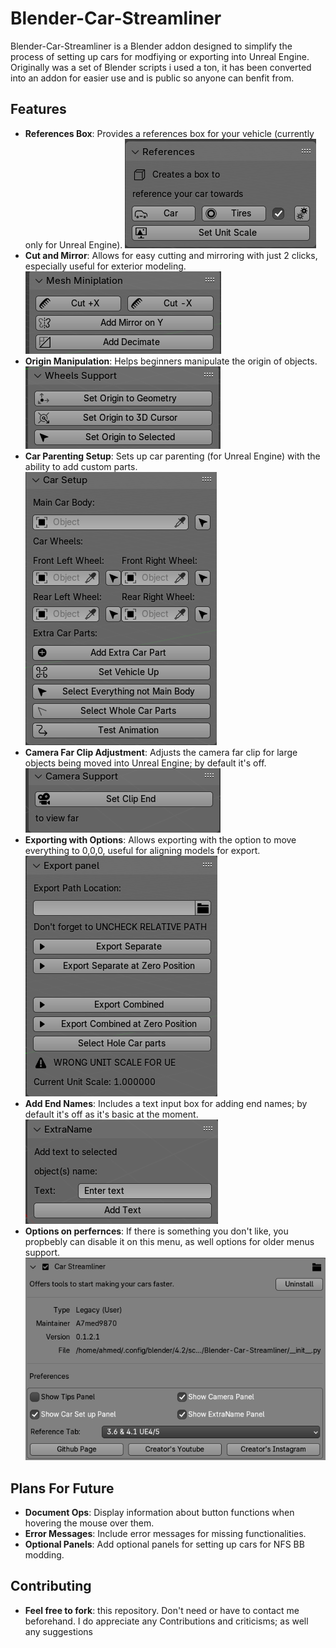 # Blender-Car-Streamliner

Blender-Car-Streamliner is a Blender addon designed to simplify the process of setting up cars for modfiying or exporting into Unreal Engine. Originally was a set of Blender scripts i used a ton, it has been converted into an addon for easier use and is public so anyone can benfit from.

## Features

- **References Box**: Provides a references box for your vehicle (currently only for Unreal Engine).
![reference_menu](./images/Screenshot_20240921_071111.png)
- **Cut and Mirror**: Allows for easy cutting and mirroring with just 2 clicks, especially useful for exterior modeling.
![reference_menu](./images/Screenshot_20240921_071123.png)
- **Origin Manipulation**: Helps beginners manipulate the origin of objects.
![reference_menu](./images/Screenshot_20240921_071129.png)
- **Car Parenting Setup**: Sets up car parenting (for Unreal Engine) with the ability to add custom parts.
![reference_menu](./images/Screenshot_20240921_071220.png)
- **Camera Far Clip Adjustment**: Adjusts the camera far clip for large objects being moved into Unreal Engine; by default it's off.
![reference_menu](./images/Screenshot_20240921_071202.png)
- **Exporting with Options**: Allows exporting with the option to move everything to 0,0,0, useful for aligning models for export.
![reference_menu](./images/Screenshot_20240921_071314.png)
- **Add End Names**: Includes a text input box for adding end names; by default it's off as it's basic at the moment.
![reference_menu](./images/Screenshot_20240921_073121.png)
- **Options on perfernces**: If there is something you don't like, you propbebly can disable it on this menu, as well options for older menus support.
![reference_menu](./images/Screenshot_20240921_073157.png)


## Plans For Future

- **Document Ops**: Display information about button functions when hovering the mouse over them.
- **Error Messages**: Include error messages for missing functionalities.
- **Optional Panels**: Add optional panels for setting up cars for NFS BB modding.

## Contributing
- **Feel free to fork**: this repository. Don't need or have to contact me beforehand. I do appreciate any Contributions and criticisms; as well any suggestions
